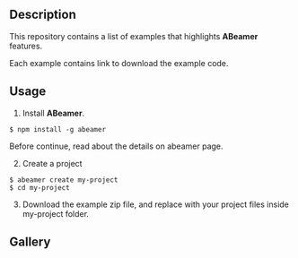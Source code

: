 ## Description

This repository contains a list of examples that highlights **ABeamer** features.

Each example contains link to download the example code.

## Usage

1. Install **ABeamer**.
```shell
$ npm install -g abeamer
```
Before continue, read about the details on abeamer page.

2. Create a project
```shell
$ abeamer create my-project
$ cd my-project
```

3. Download the example zip file, and replace with your project files inside my-project folder.


## Gallery
